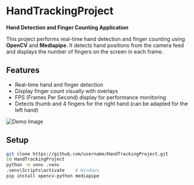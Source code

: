 # HandTrackingProject

**Hand Detection and Finger Counting Application**  

This project performs real-time hand detection and finger counting using **OpenCV** and **Mediapipe**. It detects hand positions from the camera feed and displays the number of fingers on the screen in each frame.  

## Features
- Real-time hand and finger detection  
- Display finger count visually with overlays  
- FPS (Frames Per Second) display for performance monitoring  
- Detects thumb and 4 fingers for the right hand (can be adapted for the left hand)

![Demo Image]("C:\Users\ahsen\Pictures\Screenshots\ekrangoruntusu.png")

## Setup
```bash
git clone https://github.com/username/HandTrackingProject.git
cd HandTrackingProject
python -m venv .venv
.venv\Scripts\activate    # Windows
pip install opencv-python mediapipe

